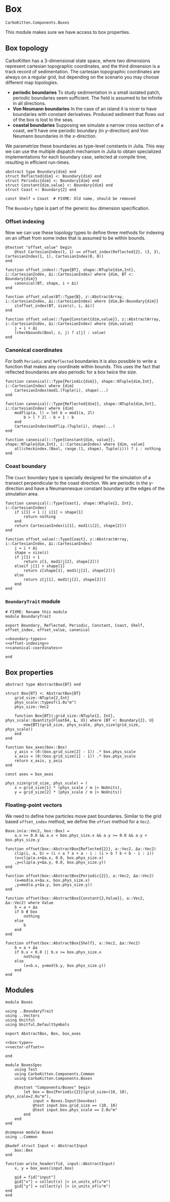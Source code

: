 # Box

```component-dag
CarboKitten.Components.Boxes
```

This module makes sure we have access to box properties.

## Box topology

CarboKitten has a 3-dimensional state space, where two dimensions represent cartesian topographic coordinates, and the third dimension is a track record of sedimentation. The cartesian topographic coordinates are always on a regular grid, but depending on the scenario you may choose different map topologies.

- **periodic boundaries** To study sedimentation in a small isolated patch, periodic boundaries seem sufficient. The field is assumed to be infinite in all directions.
- **Von Neumann boundaries** In the case of an island it is nicer to have boundaries with constant derivatives. Produced sediment that flows out of the box is lost to the seas.
- **coastal boundaries** Supposing we simulate a narrow cross section of a coast, we'll have one periodic boundary (in $y$-direction) and Von Neumann boundaries in the $x$-direction.

We parametrize these boundaries as type-level constants in Julia. This way we can use the multiple dispatch mechanism in Julia to obtain specialized implementations for each boundary case, selected at compile time, resulting in efficient run-times.

``` {.julia #boundary-types}
abstract type Boundary{dim} end
struct Reflected{dim} <: Boundary{dim} end
struct Periodic{dim} <: Boundary{dim} end
struct Constant{dim,value} <: Boundary{dim} end
struct Coast <: Boundary{2} end

const Shelf = Coast  # FIXME: Old name, should be removed
```

The `Boundary` type is part of the generic `Box` dimension specification.

### Offset indexing

Now we can use these topology types to define three methods for indexing on an offset from some index that is assumed to be within bounds.

``` {.julia #spec}
@testset "offset_value" begin
    @test CartesianIndex(1, 1) == offset_index(Reflected{2}, (3, 3), CartesianIndex(1, 1), CartesianIndex(0, 0))
end
```

``` {.julia #offset-indexing}
function offset_index(::Type{BT}, shape::NTuple{dim,Int}, i::CartesianIndex, Δi::CartesianIndex) where {dim, BT <: Boundary{dim}}
    canonical(BT, shape, i + Δi)
end

function offset_value(BT::Type{B}, z::AbstractArray, i::CartesianIndex, Δi::CartesianIndex) where {dim,B<:Boundary{dim}}
    z[offset_index(BT, size(z), i, Δi)]
end

function offset_value(::Type{Constant{dim,value}}, z::AbstractArray, i::CartesianIndex, Δi::CartesianIndex) where {dim,value}
    j = i + Δi
    (checkbounds(Bool, z, j) ? z[j] : value)
end
```

### Canonical coordinates

For both `Periodic` and `Reflected` boundaries it is also possible to write a function that makes any coordinate within bounds. This uses the fact that reflected boundaries are also periodic for a box twice the size.

``` {.julia #canonical-coordinates}
function canonical(::Type{Periodic{dim}}, shape::NTuple{dim,Int}, i::CartesianIndex) where {dim}
    CartesianIndex(mod1.(Tuple(i), shape)...)
end

function canonical(::Type{Reflected{dim}}, shape::NTuple{dim,Int}, i::CartesianIndex) where {dim}
    modflip(a, l) = let b = mod1(a, 2l)
        b > l ? 2l - b + 1 : b
    end
    CartesianIndex(modflip.(Tuple(i), shape)...) 
end

function canonical(::Type{Constant{dim, value}}, shape::NTuple{dim,Int}, i::CartesianIndex) where {dim, value}
    all(checkindex.(Bool, range.(1, shape), Tuple(i))) ? i : nothing
end
```

### Coast boundary

The `Coast` boundary type is specially designed for the simulation of a transect perpendicular to the coast direction. We are periodic in the y-direction and have a Neumannesque constant boundary at the edges of the simulation area.

``` {.julia #offset-indexing}
function canonical(::Type{Coast}, shape::NTuple{2, Int}, i::CartesianIndex)
    if i[1] < 1 || i[1] > shape[1]
        return nothing
    end
    return CartesianIndex(i[1], mod1(i[2], shape[2]))
end

function offset_value(::Type{Coast}, z::AbstractArray, i::CartesianIndex, Δi::CartesianIndex)
    j = i + Δi
    shape = size(z)
    if j[1] < 1
        return z[1, mod1(j[2], shape[2])]
    elseif j[1] > shape[1]
        return z[shape[1], mod1(j[2], shape[2])]
    else
        return z[j[1], mod1(j[2], shape[2])]
    end
end
```

### `BoundaryTrait` module

``` {.julia file=src/BoundaryTrait.jl}
# FIXME: Rename this module
module BoundaryTrait

export Boundary, Reflected, Periodic, Constant, Coast, Shelf, offset_index, offset_value, canonical

<<boundary-types>>
<<offset-indexing>>
<<canonical-coordinates>>

end
```

## Box properties

``` {.julia #box-type}
abstract type AbstractBox{BT} end

struct Box{BT} <: AbstractBox{BT}
    grid_size::NTuple{2,Int}
    phys_scale::typeof(1.0u"m")
    phys_size::Vec2

    function Box{BT}(;grid_size::NTuple{2, Int}, phys_scale::Quantity{Float64, 𝐋, U}) where {BT <: Boundary{2}, U}
        new{BT}(grid_size, phys_scale, phys_size(grid_size, phys_scale))
    end
end

function box_axes(box::Box)
	y_axis = (0:(box.grid_size[2] - 1)) .* box.phys_scale
	x_axis = (0:(box.grid_size[1] - 1)) .* box.phys_scale
	return x_axis, y_axis
end

const axes = box_axes

phys_size(grid_size, phys_scale) = (
    x = grid_size[1] * (phys_scale / m |> NoUnits),
    y = grid_size[2] * (phys_scale / m |> NoUnits))
```

### Floating-point vectors

We need to define how particles move past boundaries. Similar to the grid based `offset_index` method, we define the `offset` method for a `Vec2`.

``` {.julia #vector-offset}
Base.in(a::Vec2, box::Box) =
    a.x >= 0.0 && a.x < box.phys_size.x && a.y >= 0.0 && a.y < box.phys_size.y

function offset(box::AbstractBox{Reflected{2}}, a::Vec2, Δa::Vec2)
    clip(i, a, b) = (i < a ? a + a - i : (i > b ? b + b - i : i))
    (x=clip(a.x+Δa.x, 0.0, box.phys_size.x)
    ,y=clip(a.y+Δa.y, 0.0, box.phys_size.y))
end

function offset(box::AbstractBox{Periodic{2}}, a::Vec2, Δa::Vec2)
    (x=mod(a.x+Δa.x, box.phys_size.x)
    ,y=mod(a.y+Δa.y, box.phys_size.y))
end

function offset(box::AbstractBox{Constant{2,Value}}, a::Vec2, Δa::Vec2) where Value
    b = a + Δa
    if b ∉ box
        nothing
    else
        b
    end
end

function offset(box::AbstractBox{Shelf}, a::Vec2, Δa::Vec2)
    b = a + Δa
    if b.x < 0.0 || b.x >= box.phys_size.x
        nothing
    else
        (x=b.x, y=mod(b.y, box.phys_size.y))
    end
end
```

## Modules

``` {.julia file=src/Boxes.jl}
module Boxes

using ..BoundaryTrait
using ..Vectors
using Unitful
using Unitful.DefaultSymbols

export AbstractBox, Box, box_axes

<<box-type>>
<<vector-offset>>

end
```

``` {.julia file=test/Components/BoxesSpec.jl}
module BoxesSpec
    using Test
    using CarboKitten.Components.Common
    using CarboKitten.Components.Boxes

    @testset "Components/Boxes" begin
        let box = Box{Periodic{2}}(grid_size=(10, 10), phys_scale=2.0u"m"),
            input = Boxes.Input(box=box)
            @test input.box.grid_size == (10, 10)
            @test input.box.phys_scale == 2.0u"m"
        end
    end
end
```

``` {.julia file=src/Components/Boxes.jl}
@compose module Boxes
using ..Common

@kwdef struct Input <: AbstractInput
    box::Box
end

function write_header(fid, input::AbstractInput)
    x, y = box_axes(input.box)

    gid = fid["input"]
    gid["x"] = collect(x) |> in_units_of(u"m")
    gid["y"] = collect(y) |> in_units_of(u"m")
end
end
```
